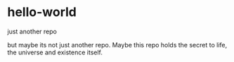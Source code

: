 # hello-world
just another repo

but maybe its not just another repo.
Maybe this repo holds the secret to life, the universe and existence itself.
